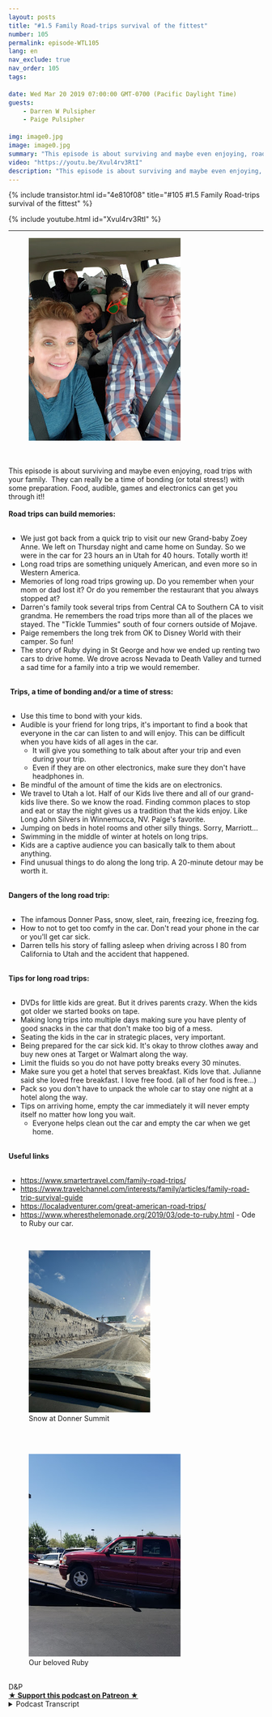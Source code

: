 ```yaml
---
layout: posts
title: "#1.5 Family Road-trips survival of the fittest"
number: 105
permalink: episode-WTL105
lang: en
nav_exclude: true
nav_order: 105
tags:

date: Wed Mar 20 2019 07:00:00 GMT-0700 (Pacific Daylight Time)
guests:
    - Darren W Pulsipher
    - Paige Pulsipher

img: image0.jpg
image: image0.jpg
summary: "This episode is about surviving and maybe even enjoying, road trips with your family.  They can really be a time of bonding (or total stress!) with some preparation. Food, audible, games and electronics can get you through it!! "
video: "https://youtu.be/Xvul4rv3RtI"
description: "This episode is about surviving and maybe even enjoying, road trips with your family.  They can really be a time of bonding (or total stress!) with some preparation. Food, audible, games and electronics can get you through it!! "
---
```


<div>
{% include transistor.html id="4e810f08" title="#105 #1.5 Family Road-trips survival of the fittest" %}

{% include youtube.html id="Xvul4rv3RtI" %}
</div>

---

<html><head></head><body><div><figure data-trix-attachment="{&quot;contentType&quot;:&quot;image&quot;,&quot;height&quot;:400,&quot;url&quot;:&quot;https://4.bp.blogspot.com/-yxAiZAVvmr4/XJHCFPEuCQI/AAAAAAABUrU/yPQGd4YvBVImhDOTlid531fRSjdB7qgDQCKgBGAs/s400/20190310_122708.jpg&quot;,&quot;width&quot;:300}" data-trix-content-type="image" class="attachment attachment--preview"><img src="./image0.jpg" width="300" height="400"><figcaption class="attachment__caption"></figcaption></figure></div><div><br></div><div><br></div><div>This episode is about surviving and maybe even enjoying, road trips with your family.&nbsp; They can really be a time of bonding (or total stress!) with some preparation. Food, audible, games and electronics can get you through it!!&nbsp;</div><div><strong><br>Road trips can build memories:<br></strong><br></div><ul><li>We just got back from a quick trip to visit our new Grand-baby Zoey Anne. We left on Thursday night and came home on Sunday. So we were in the car for 23 hours an in Utah for 40 hours. Totally worth it!</li><li>Long road trips are something uniquely American, and even more so in Western America.&nbsp;</li><li>Memories of long road trips growing up. Do you remember when your mom or dad lost it? Or do you remember the restaurant that you always stopped at? &nbsp;</li><li>Darren's family took several trips from Central CA to Southern CA to visit grandma. He remembers the road trips more than all of the places we stayed. The "Tickle Tummies" south of four corners outside of Mojave.</li><li>Paige remembers the long trek from OK to Disney World with their camper. So fun!</li><li>The story of Ruby dying in St George and how we ended up renting two cars to drive home. We drove across Nevada to Death Valley and turned a sad time for a family into a trip we would remember.</li></ul><div><strong><br>&nbsp;Trips, a time of bonding and/or a time of stress:<br></strong><br></div><ul><li>Use this time to bond with your kids.</li><li>Audible is your friend for long trips, it's important to find a book that everyone in the car can listen to and will enjoy. This can be difficult when you have kids of all ages in the car.<ul><li>It will give you something to talk about after your trip and even during your trip.</li><li>Even if they are on other electronics, make sure they don't have headphones in.&nbsp;</li></ul></li><li>Be mindful of the amount of time the kids are on electronics.&nbsp;</li><li>We travel to Utah a lot. Half of our Kids live there and all of our grand-kids live there. So we know the road. Finding common places to stop and eat or stay the night gives us a tradition that the kids enjoy. Like Long John Silvers in Winnemucca, NV. Paige's favorite.</li><li>Jumping on beds in hotel rooms and other silly things. Sorry, Marriott...</li><li>Swimming in the middle of winter at hotels on long trips.&nbsp;</li><li>Kids are a captive audience you can basically talk to them about anything.</li><li>Find unusual things to do along the long trip. A 20-minute detour may be worth it.</li></ul><div><strong><br>Dangers of the long road trip:<br></strong><br></div><ul><li>The infamous Donner Pass, snow, sleet, rain, freezing ice, freezing fog.</li><li>How to not to get too comfy in the car. Don't read your phone in the car or you'll get car sick.</li><li>Darren tells his story of falling asleep when driving across I 80 from California to Utah and the accident that happened.</li></ul><div><strong><br>Tips for long road trips:<br></strong><br></div><ul><li>DVDs for little kids are great. But it drives parents crazy. When the kids got older we started books on tape.</li><li>Making long trips into multiple days making sure you have plenty of good snacks in the car that don't make too big of a mess.&nbsp;</li><li>Seating the kids in the car in strategic places, very important.</li><li>Being prepared for the car sick kid. It's okay to throw clothes away and buy new ones at Target or Walmart along the way.&nbsp;</li><li>Limit the fluids so you do not have potty breaks every 30 minutes.&nbsp;</li><li>Make sure you get a hotel that serves breakfast. Kids love that. Julianne said she loved free breakfast. I love free food. (all of her food is free...)</li><li>Pack so you don't have to unpack the whole car to stay one night at a hotel along the way.</li><li>Tips on arriving home, empty the car immediately it will never empty itself no matter how long you wait.<ul><li>Everyone helps clean out the car and empty the car when we get home.</li></ul></li></ul><div><strong><br>Useful links<br></strong><br></div><ul><li><a href="https://www.smartertravel.com/family-road-trips/">https://www.smartertravel.com/family-road-trips/</a></li><li><a href="https://www.travelchannel.com/interests/family/articles/family-road-trip-survival-guide">https://www.travelchannel.com/interests/family/articles/family-road-trip-survival-guide</a></li><li><a href="https://localadventurer.com/great-american-road-trips/">https://localadventurer.com/great-american-road-trips/</a></li><li><a href="https://www.wheresthelemonade.org/2019/03/ode-to-ruby.html">https://www.wheresthelemonade.org/2019/03/ode-to-ruby.html</a> - Ode to Ruby our car.</li></ul><div><br></div><div><figure data-trix-attachment="{&quot;contentType&quot;:&quot;image&quot;,&quot;height&quot;:320,&quot;url&quot;:&quot;https://4.bp.blogspot.com/-VUMmHbMJ7ao/XJHBy9EKSXI/AAAAAAABUrM/dUlnaD00EG40S2yeA1X_y18H3IIV7XiVACKgBGAs/s320/20190310_180333.jpg&quot;,&quot;width&quot;:240}" data-trix-content-type="image" data-trix-attributes="{&quot;caption&quot;:&quot;Snow at Donner Summit&quot;}" class="attachment attachment--preview"><img src="./image1.jpg" width="240" height="320"><figcaption class="attachment__caption attachment__caption--edited">Snow at Donner Summit</figcaption></figure><br><br></div><div><figure data-trix-attachment="{&quot;contentType&quot;:&quot;image&quot;,&quot;height&quot;:400,&quot;url&quot;:&quot;https://2.bp.blogspot.com/-k0MRN38JLa8/WWPornuc6uI/AAAAAAAEV00/3UJsr9I2_38cxKDb2K8DA5p8sUqyIoBngCLcBGAs/s400/20170703_114137.jpg&quot;,&quot;width&quot;:300}" data-trix-content-type="image" data-trix-attributes="{&quot;caption&quot;:&quot;Our beloved Ruby&quot;}" class="attachment attachment--preview"><img src="./image2.jpg" width="300" height="400"><figcaption class="attachment__caption attachment__caption--edited">Our beloved Ruby</figcaption></figure><br>D&amp;P</div>
<strong>
  <a href="https://www.patreon.com/wheresthelemonade" target="_donate" rel="payment" title="★ Support this podcast on Patreon ★">★ Support this podcast on Patreon ★</a>
</strong></body></html>

<details>
<summary> Podcast Transcript </summary>

<p></p>

</details>
